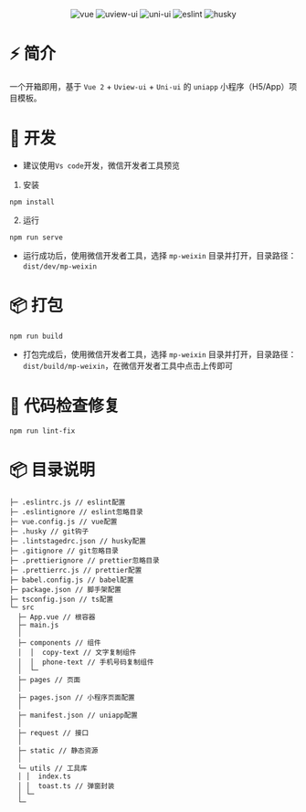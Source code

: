 <div align=center>
  
![vue](https://img.shields.io/badge/2.6.11-vue-brightgreen)
![uview-ui](https://img.shields.io/badge/2.0.29-uview--ui-orange)
![uni-ui](https://img.shields.io/badge/1.4.13-uni--ui-green)
![eslint](https://img.shields.io/badge/7.32.0-eslint-red)
![husky](https://img.shields.io/badge/7.0.2-husky-lightgrey)

</div>

# ⚡️ 简介

一个开箱即用，基于 `Vue 2` + `Uview-ui` + `Uni-ui` 的 `uniapp` 小程序（H5/App）项目模板。

# 🚀 开发

- 建议使用`Vs code`开发，微信开发者工具预览

1. 安装

```
npm install
```

2. 运行

```
npm run serve
```

- 运行成功后，使用微信开发者工具，选择 `mp-weixin` 目录并打开，目录路径：`dist/dev/mp-weixin`

# 📦️ 打包

```
npm run build
```

- 打包完成后，使用微信开发者工具，选择 `mp-weixin` 目录并打开，目录路径：`dist/build/mp-weixin`，在微信开发者工具中点击上传即可

# 🔧 代码检查修复

```
npm run lint-fix
```

# 📦️ 目录说明

```
├─ .eslintrc.js // eslint配置
├─ .eslintignore // eslint忽略目录
├─ vue.config.js // vue配置
├─ .husky // git钩子
├─ .lintstagedrc.json // husky配置
├─ .gitignore // git忽略目录
├─ .prettierignore // prettier忽略目录
├─ .prettierrc.js // prettier配置
├─ babel.config.js // babel配置
├─ package.json // 脚手架配置
├─ tsconfig.json // ts配置
└─ src
  ├─ App.vue // 根容器
  ├─ main.js
  │  
  ├─ components // 组件
  │  │  copy-text // 文字复制组件
  │  │  phone-text // 手机号码复制组件
  │  └─ 
  ├─ pages // 页面
  │ 
  ├─ pages.json // 小程序页面配置
  │ 
  ├─ manifest.json // uniapp配置
  │                                 
  ├─ request // 接口
  │          
  ├─ static // 静态资源        
  │      
  └─ utils // 工具库
  │ │  index.ts
  │ │  toast.ts // 弹窗封装
  │ └─ 
  └─ 
```
